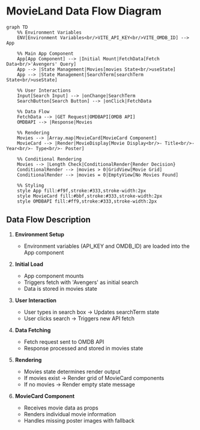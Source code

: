 # MovieLand Data Flow Diagram

```mermaid
graph TD
    %% Environment Variables
    ENV[Environment Variables<br/>VITE_API_KEY<br/>VITE_OMDB_ID] --> App

    %% Main App Component
    App[App Component] --> |Initial Mount|FetchData[Fetch Data<br/>'Avengers' Query]
    App --> |State Management|Movies[movies State<br/>useState]
    App --> |State Management|SearchTerm[searchTerm State<br/>useState]
    
    %% User Interactions
    Input[Search Input] --> |onChange|SearchTerm
    SearchButton[Search Button] --> |onClick|FetchData
    
    %% Data Flow
    FetchData --> |GET Request|OMDBAPI[OMDB API]
    OMDBAPI --> |Response|Movies
    
    %% Rendering
    Movies --> |Array.map|MovieCard[MovieCard Component]
    MovieCard --> |Render|MovieDisplay[Movie Display<br/>- Title<br/>- Year<br/>- Type<br/>- Poster]

    %% Conditional Rendering
    Movies --> |Length Check|ConditionalRender{Render Decision}
    ConditionalRender --> |movies > 0|GridView[Movie Grid]
    ConditionalRender --> |movies = 0|EmptyView[No Movies Found]

    %% Styling
    style App fill:#f9f,stroke:#333,stroke-width:2px
    style MovieCard fill:#bbf,stroke:#333,stroke-width:2px
    style OMDBAPI fill:#ff9,stroke:#333,stroke-width:2px
```

## Data Flow Description

1. **Environment Setup**
   - Environment variables (API_KEY and OMDB_ID) are loaded into the App component

2. **Initial Load**
   - App component mounts
   - Triggers fetch with 'Avengers' as initial search
   - Data is stored in movies state

3. **User Interaction**
   - User types in search box → Updates searchTerm state
   - User clicks search → Triggers new API fetch

4. **Data Fetching**
   - Fetch request sent to OMDB API
   - Response processed and stored in movies state

5. **Rendering**
   - Movies state determines render output
   - If movies exist → Render grid of MovieCard components
   - If no movies → Render empty state message

6. **MovieCard Component**
   - Receives movie data as props
   - Renders individual movie information
   - Handles missing poster images with fallback
